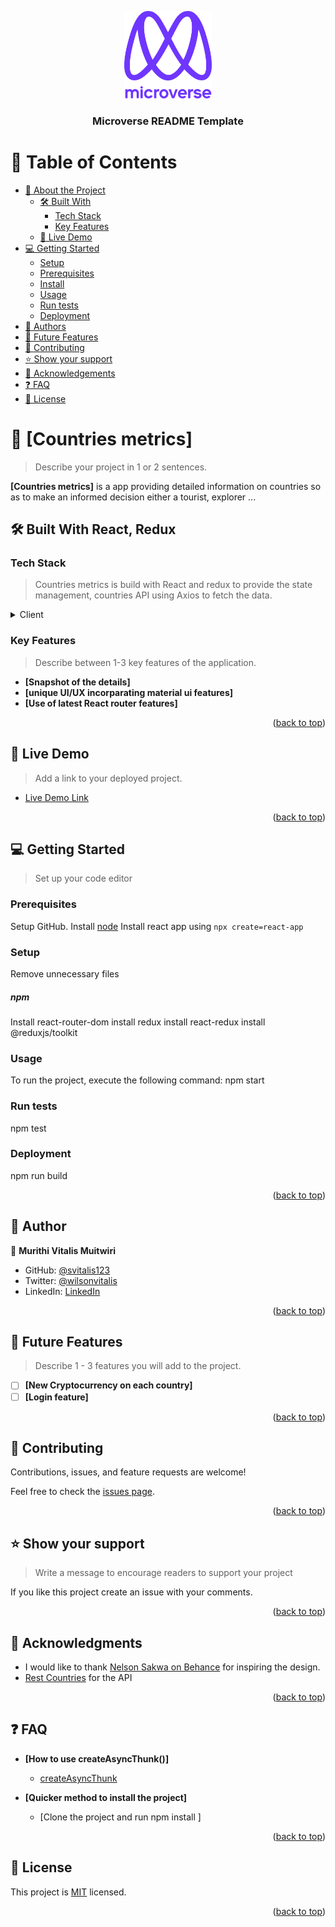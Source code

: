 <a name="readme-top"></a>

<!--
HOW TO USE:
This is an example of how you may give instructions on setting up your project locally.

Modify this file to match your project and remove sections that don't apply.

REQUIRED SECTIONS:
- Table of Contents
- About the Project
  - Built With
  - Live Demo
- Getting Started
- Authors
- Future Features
- Contributing
- Show your support
- Acknowledgements
- License

After you're finished please remove all the comments and instructions!
-->

<div align="center">

  <img src="murple_logo.png" alt="logo" width="140"  height="auto" />
  <br/>

  <h3><b>Microverse README Template</b></h3>

</div>

<!-- TABLE OF CONTENTS -->

# 📗 Table of Contents

- [📖 About the Project](#about-project)
  - [🛠 Built With](#built-with)
    - [Tech Stack](#tech-stack)
    - [Key Features](#key-features)
  - [🚀 Live Demo](#live-demo)
- [💻 Getting Started](#getting-started)
  - [Setup](#setup)
  - [Prerequisites](#prerequisites)
  - [Install](#install)
  - [Usage](#usage)
  - [Run tests](#run-tests)
  - [Deployment](#triangular_flag_on_post-deployment)
- [👥 Authors](#authors)
- [🔭 Future Features](#future-features)
- [🤝 Contributing](#contributing)
- [⭐️ Show your support](#support)
- [🙏 Acknowledgements](#acknowledgements)
- [❓ FAQ](#faq)
- [📝 License](#license)

<!-- PROJECT DESCRIPTION -->

# 📖 [Countries metrics] <a name="about-project"></a>

> Describe your project in 1 or 2 sentences.

**[Countries metrics]** is a app providing detailed information on countries so as to make an informed decision either a tourist, explorer ...

## 🛠 Built With <a name="built-with">React, Redux</a>

### Tech Stack <a name="tech-stack"></a>

> Countries metrics is build with React and redux to provide the state management, countries API using Axios to fetch the data. 

<details>
  <summary>Client</summary>
  <ul>
    <li><a href="https://reactjs.org/">React.js</a></li>
  </ul>
</details>

<!-- Features -->

### Key Features <a name="key-features"></a>

> Describe between 1-3 key features of the application.

- **[Snapshot of the details]**
- **[unique UI/UX incorparating material ui features]**
- **[Use of latest React router features]**

<p align="right">(<a href="#readme-top">back to top</a>)</p>

<!-- LIVE DEMO -->

## 🚀 Live Demo <a name="live-demo"></a>

> Add a link to your deployed project.

- [Live Demo Link](https://coruscating-taiyaki-9317ba.netlify.app/)

<p align="right">(<a href="#readme-top">back to top</a>)</p>

<!-- GETTING STARTED -->

## 💻 Getting Started <a name="getting-started"></a>

> Set up your code editor

### Prerequisites
Setup GitHub.
Install [node](https://nodejs.org/en/)
Install react app using   `npx create=react-app`


### Setup

Remove unnecessary files
##### npm
Install react-router-dom
install redux
install react-redux
install @reduxjs/toolkit


### Usage

To run the project, execute the following command:
npm start


### Run tests

npm test



### Deployment
npm run build


<p align="right">(<a href="#readme-top">back to top</a>)</p>

<!-- AUTHORS -->

## 👥 Author <a name="authors"></a>

👤 **Murithi Vitalis Muitwiri**

- GitHub: [@svitalis123](https://github.com/svitalis123)
- Twitter: [@wilsonvitalis](https://twitter.com/WilsonVitalis)
- LinkedIn: [LinkedIn](https://linkedin.com/in/vitalismutwiri)


<p align="right">(<a href="#readme-top">back to top</a>)</p>

<!-- FUTURE FEATURES -->

## 🔭 Future Features <a name="future-features"></a>

> Describe 1 - 3 features you will add to the project.

- [ ] **[New Cryptocurrency on each country]**
- [ ] **[Login feature]**

<p align="right">(<a href="#readme-top">back to top</a>)</p>

<!-- CONTRIBUTING -->

## 🤝 Contributing <a name="contributing"></a>

Contributions, issues, and feature requests are welcome!

Feel free to check the [issues page](../../issues/).

<p align="right">(<a href="#readme-top">back to top</a>)</p>

<!-- SUPPORT -->

## ⭐️ Show your support <a name="support"></a>

> Write a message to encourage readers to support your project

If you like this project create an issue with your comments.

<p align="right">(<a href="#readme-top">back to top</a>)</p>

<!-- ACKNOWLEDGEMENTS -->

## 🙏 Acknowledgments <a name="acknowledgements"></a>

- I would like to thank [Nelson Sakwa on Behance](https://www.behance.net/sakwadesignstudio) for inspiring the design. 
- [Rest Countries](https://restcountries.com/) for the API

<p align="right">(<a href="#readme-top">back to top</a>)</p>

<!-- FAQ (optional) -->

## ❓ FAQ <a name="faq"></a>

- **[How to use createAsyncThunk()]**

  - [createAsyncThunk](https://redux-toolkit.js.org/api/createAsyncThunk)

- **[Quicker method to install the project]**

  - [Clone the project and run npm install ]

<p align="right">(<a href="#readme-top">back to top</a>)</p>

<!-- LICENSE -->

## 📝 License <a name="license"></a>

This project is [MIT](./LICENSE) licensed.

<p align="right">(<a href="#readme-top">back to top</a>)</p>
